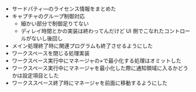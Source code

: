 * サードパティ―のライセンス情報をまとめた
* キャプチャのグループ制御対応
    * 細かい部分で制御足りてない
    * ディレイ時間とかの実装は終わってんだけど UI 側でこなれたコントロールがないし後回し
* メイン処理終了時に関連プログラムも終了させるようにした
* ワークスペースを閉じる処理実装
* ワークスペース実行中にマネージャの×で最小化する処理はオミットした
* ワークスペース実行中にマネージャを最小化した際に通知領域に入るかどうかは設定項目とした
* ワークススペース終了時にマネージャを前面に移動するようにした
